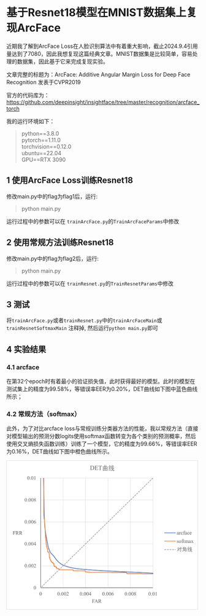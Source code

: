 # 基于Resnet18模型在MNIST数据集上复现ArcFace
近期我了解到ArcFace Loss在人脸识别算法中有着重大影响，截止2024.9.4引用量达到了7080，因此我想复现这篇经典文章。MNIST数据集是比较简单，容易处理的数据集，因此基于它来完成复现实验。

文章完整的标题为：ArcFace: Additive Angular Margin Loss for Deep Face Recognition
发表于CVPR2019

官方的代码库为：https://github.com/deepinsight/insightface/tree/master/recognition/arcface_torch

我的运行环境如下：

> python==3.8.0  
> pytorch==1.11.0  
> torchvision==0.12.0  
> ubuntu==22.04  
> GPU==RTX 3090  


## 1 使用ArcFace Loss训练Resnet18
修改main.py中的flag为flag1后，运行:  
> python main.py

运行过程中的参数可以在 `trainArcFace.py`的`TrainArcFaceParams`中修改

## 2 使用常规方法训练Resnet18
修改main.py中的flag为flag2后，运行:  
> python main.py

运行过程中的参数可以在 `trainResnet.py`的`TrainResnetParams`中修改


## 3 测试
将`trainArcFace.py`或者`trainResnet.py`中的`trainArcFaceMain`或`trainResnetSoftmaxMain` 注释掉, 然后运行`python main.py`即可


## 4 实验结果
### 4.1 arcface
在第32个epoch时有着最小的验证损失值，此时获得最好的模型。此时的模型在测试集上的精度为99.58%，等错误率EER为0.20%，DET曲线如下图中蓝色曲线所示；

### 4.2 常规方法（softmax）
此外，为了对比arcface loss与常规训练分类器方法的性能，我以常规方法（直接对模型输出的预测分数logits使用softmax函数转变为各个类别的预测概率，然后使用交叉熵损失函数训练）训练了一个模型，它的精度为99.66%，等错误率EER为0.16%，DET曲线如下图中橙色曲线所示。

<img src="./results/DET.png" width=500><br>